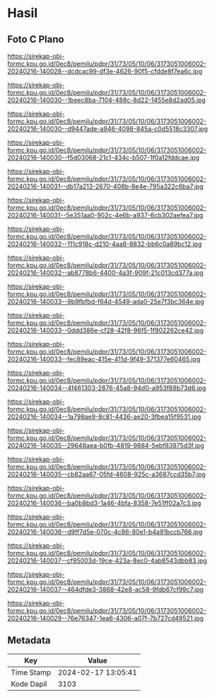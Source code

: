 # Hasil

## Foto C Plano

https://sirekap-obj-formc.kpu.go.id/0ec8/pemilu/pdpr/31/73/05/10/06/3173051006002-20240216-140028--dcdcac99-df3e-4626-90f5-cfdde8f7ea6c.jpg

https://sirekap-obj-formc.kpu.go.id/0ec8/pemilu/pdpr/31/73/05/10/06/3173051006002-20240216-140030--1beec8ba-7104-488c-8d22-1455e8d2ad05.jpg

https://sirekap-obj-formc.kpu.go.id/0ec8/pemilu/pdpr/31/73/05/10/06/3173051006002-20240216-140030--d9447ade-a946-4098-845a-c0d5518c3307.jpg

https://sirekap-obj-formc.kpu.go.id/0ec8/pemilu/pdpr/31/73/05/10/06/3173051006002-20240216-140030--f5d03068-21c1-434c-b507-1f0a12fddcae.jpg

https://sirekap-obj-formc.kpu.go.id/0ec8/pemilu/pdpr/31/73/05/10/06/3173051006002-20240216-140031--db17a213-2670-408b-8e4e-795a322c6ba7.jpg

https://sirekap-obj-formc.kpu.go.id/0ec8/pemilu/pdpr/31/73/05/10/06/3173051006002-20240216-140031--5e351aa0-902c-4e6b-a937-6cb302aefea7.jpg

https://sirekap-obj-formc.kpu.go.id/0ec8/pemilu/pdpr/31/73/05/10/06/3173051006002-20240216-140032--111c918c-d210-4aa8-8832-bb6c0a89bc12.jpg

https://sirekap-obj-formc.kpu.go.id/0ec8/pemilu/pdpr/31/73/05/10/06/3173051006002-20240216-140032--ab8778b6-4400-4a3f-909f-21c013cd377a.jpg

https://sirekap-obj-formc.kpu.go.id/0ec8/pemilu/pdpr/31/73/05/10/06/3173051006002-20240216-140033--9b9fbfbd-f64d-4549-ada0-25e7f3bc364e.jpg

https://sirekap-obj-formc.kpu.go.id/0ec8/pemilu/pdpr/31/73/05/10/06/3173051006002-20240216-140033--0ddd386e-cf28-42f8-96f5-1f902262ce42.jpg

https://sirekap-obj-formc.kpu.go.id/0ec8/pemilu/pdpr/31/73/05/10/06/3173051006002-20240216-140033--fec89eac-415e-411d-9f49-371377e60465.jpg

https://sirekap-obj-formc.kpu.go.id/0ec8/pemilu/pdpr/31/73/05/10/06/3173051006002-20240216-140034--4f461303-2876-45a8-94d0-a953f88b73d6.jpg

https://sirekap-obj-formc.kpu.go.id/0ec8/pemilu/pdpr/31/73/05/10/06/3173051006002-20240216-140034--1a798ae9-8c81-4436-ae20-3fbea15f9531.jpg

https://sirekap-obj-formc.kpu.go.id/0ec8/pemilu/pdpr/31/73/05/10/06/3173051006002-20240216-140035--29648aea-b0fb-4819-9884-5ebf83875d3f.jpg

https://sirekap-obj-formc.kpu.go.id/0ec8/pemilu/pdpr/31/73/05/10/06/3173051006002-20240216-140035--cb82aa67-05fd-4608-925c-a3687ccd35b7.jpg

https://sirekap-obj-formc.kpu.go.id/0ec8/pemilu/pdpr/31/73/05/10/06/3173051006002-20240216-140036--ba0b8bd3-1a46-4bfa-8358-7e51ff02a7c3.jpg

https://sirekap-obj-formc.kpu.go.id/0ec8/pemilu/pdpr/31/73/05/10/06/3173051006002-20240216-140036--d9ff7d5e-070c-4c86-80e1-b4a91bccb766.jpg

https://sirekap-obj-formc.kpu.go.id/0ec8/pemilu/pdpr/31/73/05/10/06/3173051006002-20240216-140037--cf95003d-19ce-423a-8ec0-4ab8543dbb83.jpg

https://sirekap-obj-formc.kpu.go.id/0ec8/pemilu/pdpr/31/73/05/10/06/3173051006002-20240216-140037--464dfde3-3868-42e8-ac58-9fdb67cf99c7.jpg

https://sirekap-obj-formc.kpu.go.id/0ec8/pemilu/pdpr/31/73/05/10/06/3173051006002-20240216-140029--76e76347-1ea6-4306-a07f-7b727cd49521.jpg


## Metadata

| Key        | Value               |
| ---------- | ------------------- |
| Time Stamp | 2024-02-17 13:05:41 |
| Kode Dapil | 3103                |




